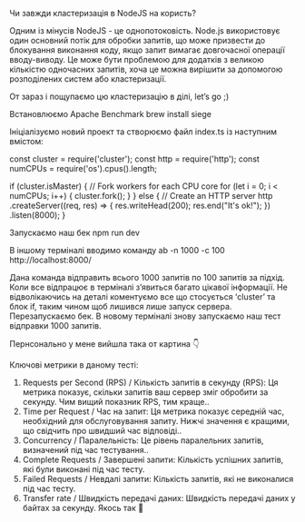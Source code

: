 Чи завжди кластеризація в NodeJS на користь?

Одним із мінусів NodeJS - це однопотоковість. Node.js використовує один основний потік для обробки запитів, що може призвести до блокування виконання коду, якщо запит вимагає довгочасної операції вводу-виводу. Це може бути проблемою для додатків з великою кількістю одночасних запитів, хоча це можна вирішити за допомогою розподілених систем або кластеризації.

От зараз і пощупаємо цю кластеризацію в ділі, let’s go ;)

Встановлюємо Apache Benchmark
brew install siege

Ініціалізуємо новий проект та створюємо файл index.ts із наступним вмістом:

const cluster = require('cluster');
const http = require('http');
const numCPUs = require('os').cpus().length;

if (cluster.isMaster) {
// Fork workers for each CPU core
for (let i = 0; i < numCPUs; i++) {
cluster.fork();
}
} else {
// Create an HTTP server
http
.createServer((req, res) => {
res.writeHead(200);
res.end("It's ok!");
})
.listen(8000);
}

Запускаємо наш бек
npm run dev

В іншому терміналі вводимо команду
ab -n 1000 -c 100 http://localhost:8000/

Дана команда відправить всього 1000 запитів по 100 запитів за підхід.
Коли все відпрацює в терміналі з’явиться багато цікавої інформації.
Не відволікаючись на деталі коментуємо все що стосується ‘cluster’ та блок if, таким чином щоб лишився лише запуск сервера. Перезапускаємо бек. В новому терміналі знову запускаємо наш тест відправки 1000 запитів.

Пернсонально у мене вийшла така от картина 👇

Ключові метрики в даному тесті:

1. Requests per Second (RPS) / Кількість запитів в секунду (RPS): Ця метрика показує, скільки запитів ваш сервер зміг обробити за секунду. Чим вищий показник RPS, тим краще..
2. Time per Request / Час на запит: Ця метрика показує середній час, необхідний для обслуговування запиту. Нижчі значення є кращими, що свідчить про швидший час відповіді..
3. Concurrency / Паралельність: Це рівень паралельних запитів, визначений під час тестування..
4. Complete Requests / Завершені запити: Кількість успішних запитів, які були виконані під час тесту.
5. Failed Requests / Невдалі запити: Кількість запитів, які не виконалися під час тесту.
6. Transfer rate / Швидкість передачі даних: Швидкість передачі даних у байтах за секунду.
   Якось так 🤷
